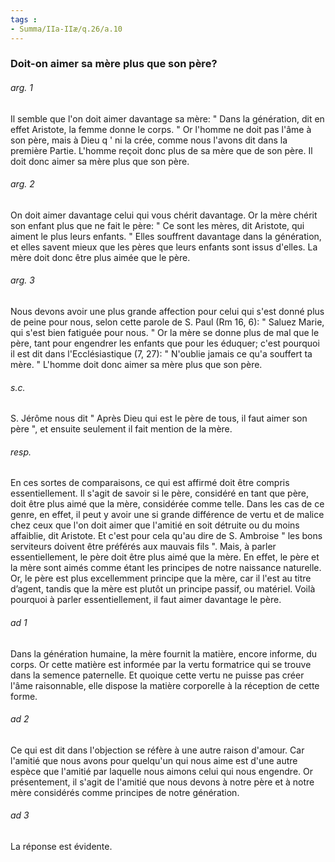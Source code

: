 ```yaml
---
tags : 
- Summa/IIa-IIæ/q.26/a.10
---
```


### Doit-on aimer sa mère plus que son père?

###### arg. 1
Il semble que l'on doit aimer davantage sa mère: " Dans la génération, dit en effet Aristote, la femme donne le corps. " Or l'homme ne doit pas l'âme à son père, mais à Dieu q ' ni la crée, comme nous l'avons dit dans la première Partie. L'homme reçoit donc plus de sa mère que de son père. Il doit donc aimer sa mère plus que son père. 

###### arg. 2
On doit aimer davantage celui qui vous chérit davantage. Or la mère chérit son enfant plus que ne fait le père: " Ce sont les mères, dit Aristote, qui aiment le plus leurs enfants. " Elles souffrent davantage dans la génération, et elles savent mieux que les pères que leurs enfants sont issus d'elles. La mère doit donc être plus aimée que le père. 

###### arg. 3
Nous devons avoir une plus grande affection pour celui qui s'est donné plus de peine pour nous, selon cette parole de S. Paul (Rm 16, 6): " Saluez Marie, qui s'est bien fatiguée pour nous. " Or la mère se donne plus de mal que le père, tant pour engendrer les enfants que pour les éduquer; c'est pourquoi il est dit dans l'Ecclésiastique (7, 27): " N'oublie jamais ce qu'a souffert ta mère. " L'homme doit donc aimer sa mère plus que son père. 

###### s.c.
S. Jérôme nous dit " Après Dieu qui est le père de tous, il faut aimer son père ", et ensuite seulement il fait mention de la mère. 

###### resp.
En ces sortes de comparaisons, ce qui est affirmé doit être compris essentiellement. Il s'agit de savoir si le père, considéré en tant que père, doit être plus aimé que la mère, considérée comme telle. Dans les cas de ce genre, en effet, il peut y avoir une si grande différence de vertu et de malice chez ceux que l'on doit aimer que l'amitié en soit détruite ou du moins affaiblie, dit Aristote. Et c'est pour cela qu'au dire de S. Ambroise " les bons serviteurs doivent être préférés aux mauvais fils ". Mais, à parler essentiellement, le père doit être plus aimé que la mère. En effet, le père et la mère sont aimés comme étant les principes de notre naissance naturelle. Or, le père est plus excellemment principe que la mère, car il l'est au titre d’agent, tandis que la mère est plutôt un principe passif, ou matériel. Voilà pourquoi à parler essentiellement, il faut aimer davantage le père. 

###### ad 1
Dans la génération humaine, la mère fournit la matière, encore informe, du corps. Or cette matière est informée par la vertu formatrice qui se trouve dans la semence paternelle. Et quoique cette vertu ne puisse pas créer l'âme raisonnable, elle dispose la matière corporelle à la réception de cette forme. 

###### ad 2
Ce qui est dit dans l'objection se réfère à une autre raison d'amour. Car l'amitié que nous avons pour quelqu'un qui nous aime est d'une autre espèce que l'amitié par laquelle nous aimons celui qui nous engendre. Or présentement, il s'agit de l'amitié que nous devons à notre père et à notre mère considérés comme principes de notre génération. 

###### ad 3
La réponse est évidente. 

